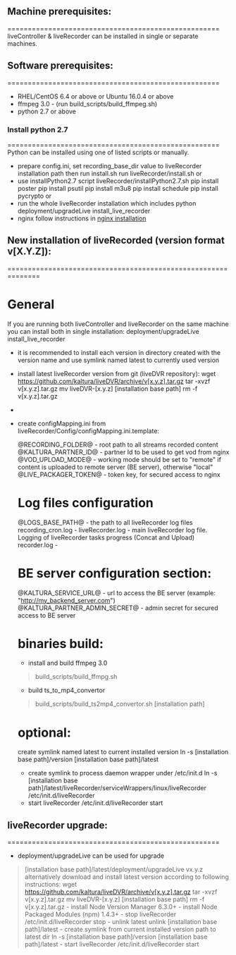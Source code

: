 ## Machine prerequisites:
====================================================
liveController & liveRecorder can be installed in single or separate machines.

## Software prerequisites:
====================================================
 - RHEL/CentOS 6.4 or above or Ubuntu 16.0.4 or above
 - ffmpeg 3.0 - (run build_scripts/build_ffmpeg.sh)
 - python 2.7 or above

### Install python 2.7
====================================================
Python can be installed using one of listed scripts or manually.
- prepare config.ini, set recording_base_dir value to liveRecorder installation path then run install.sh
	run liveRecorder/install.sh
	or
- use installPython2.7 script
liveRecorder/installPython2.7.sh
pip install poster
pip install psutil
pip install m3u8
pip install schedule
pip install pycrypto
    or
- run the whole liveRecorder installation which includes python
  deployment/upgradeLive <version> install_live_recorder
- nginx
  follow instructions in [nginx installation](https://github.com/kaltura/nginx-vod-module)


 ## New installation of liveRecorded (version format v[X.Y.Z]):
 ==============================================================
 # General
 If you are running both liveController and liveRecorder on the same machine you can install both in single installation:
  deployment/upgradeLive <version> install_live_recorder
 - it is recommended to install each version in directory created with the version name
 and use symlink named latest to currently used version

 - install latest liveRecorder version from git (liveDVR repository):
 wget https://github.com/kaltura/liveDVR/archive/v[x.y.z].tar.gz
 tar -xvzf v[x.y.z].tar.gz
 mv liveDVR-[x.y.z] [installation base path]
 rm -f v[x.y.z].tar.gz
 -
 - create configMapping.ini from liveRecorder/Config/configMapping.ini.template:

	@RECORDING_FOLDER@ - root path to all streams recorded content
	@KALTURA_PARTNER_ID@ - partner Id to be used to get vod from nginx
	@VOD_UPLOAD_MODE@ - working mode should be set to "remote" if content is uploaded to remote server (BE server), otherwise "local"
	@LIVE_PACKAGER_TOKEN@ - token key, for secured access to nginx

	Log files configuration
	===================================================
	@LOGS_BASE_PATH@ - the path to all liveRecorder log files
	recording_cron.log -
	liveRecorder.log - main liveRecorder log file. Logging of liveRecorder tasks progress (Concat and Upload)
	recorder.log -

	BE server configuration section:
    ===================================
	@KALTURA_SERVICE_URL@ - url to access the BE server (example:  "http://my_backend_server.com")
	@KALTURA_PARTNER_ADMIN_SECRET@ - admin secret for secured access to BE server

    binaries build:
    =================================
    - install and build ffmpeg 3.0
    > build_scripts/build_ffmpg.sh <ffmpeg build path> <ffmpeg version>
    - build ts_to_mp4_convertor
    > build_scripts/build_ts2mp4_convertor.sh [installation path] <ffmpeg build path>

    optional:
    =================================
    create symlink named latest to current installed version
    ln -s [installation base path]/version [installation base path]/latest
    - create symlink to process daemon wrapper under /etc/init.d
    ln -s [installation base path]/latest/liveRecorder/serviceWrappers/linux/liveRecorder /etc/init.d/liveRecorder
    - start liveRecorder
    /etc/init.d/liveRecorder start



 ## liveRecorder upgrade:
 ====================================================
  - deployment/upgradeLive can be used for upgrade
   > [installation base path]/latest/deployment/upgradeLive vx.y.z
   alternatively download and install latest version according to following instructions:
    wget https://github.com/kaltura/liveDVR/archive/v[x.y.z].tar.gz
    tar -xvzf v[x.y.z].tar.gz
    mv liveDVR-[x.y.z] [installation base path]
    rm -f v[x.y.z].tar.gz
    - install Node Version Manager 6.3.0+
    - install Node Packaged Modules (npm) 1.4.3+
    - stop liveRecorder
    /etc/init.d/liveRecorder stop
    - unlink latest
    unlink [installation base path]/latest
    - create symlink from current installed version path to latest dir
    ln -s [installation base path]/version [installation base path]/latest
    - start liveRecorder
    /etc/init.d/liveRecorder start



